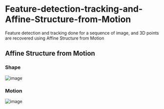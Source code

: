 # Feature-detection-tracking-and-Affine-Structure-from-Motion
Feature detection and tracking done for a sequence of image, and 3D points are recovered using Affine Structure from Motion
## Affine Structure from Motion

### Shape
![image](https://user-images.githubusercontent.com/90351952/200472263-c972cf60-f8d7-4f94-8489-8eb85d9316b6.png)

### Motion
![image](https://user-images.githubusercontent.com/90351952/200472290-211d8eb6-304a-477b-93f2-b22c410c1cd0.png)
